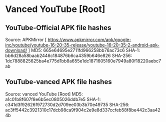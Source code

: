 # Vanced YouTube [Root]
## YouTube-Official APK file hashes
Source: APKMirror [ https://www.apkmirror.com/apk/google-inc/youtube/youtube-16-20-35-release/youtube-16-20-35-2-android-apk-download/ ]
MD5: 665e64695e2711fd966258bb76ac73c6
SHA-1: bb6d28a58baab2446c184876b6ca4359b646e826
SHA-256: 1dc7888825625ba4e775d1bb8a655e1dc1871605160e7949a80f18220aebc7ab

## YouTube-vanced APK file hashes
Source: vanced YouTube [Root]
MD5: a1c01b8f607f8e6b5ec0805026ddb7e5
SHA-1: c341d3f92626f972730d2d709ee03b3b70e49735
SHA-256: ac3ff5442c3921310c17dcb98ca9f904c2e9e8d337ccfeb58f8be442c3aa424b
